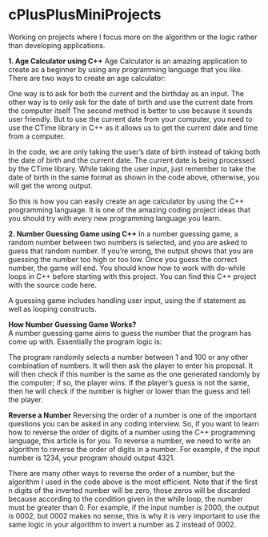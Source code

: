 # cPlusPlusMiniProjects
Working on projects where I focus more on the algorithm or the logic rather than developing applications. 

**1. Age Calculator using C++**
Age Calculator is an amazing application to create as a beginner by using any programming language that you like. There are two ways to create an age calculator:<br />

One way is to ask for both the current and the birthday as an input.
The other way is to only ask for the date of birth and use the current date from the computer itself
The second method is better to use because it sounds user friendly. But to use the current date from your computer, you need to use the CTime library in C++ as it allows us to get the current date and time from a computer.<br />

In the code, we are only taking the user’s date of birth instead of taking both the date of birth and the current date. The current date is being processed by the CTime library. While taking the user input, just remember to take the date of birth in the same format as shown in the code above, otherwise, you will get the wrong output.<br />

So this is how you can easily create an age calculator by using the C++ programming language. It is one of the amazing coding project ideas that you should try with every new programming language you learn.<br />

**2. Number Guessing Game using C++**
In a number guessing game, a random number between two numbers is selected, and you are asked to guess that random number. If you’re wrong, the output shows that you are guessing the number too high or too low. Once you guess the correct number, the game will end. You should know how to work with do-while loops in C++ before starting with this project. You can find this C++ project with the source code here.<br />

A guessing game includes handling user input, using the if statement as well as looping constructs.<br />

**How Number Guessing Game Works?**<br />
A number guessing game aims to guess the number that the program has come up with. Essentially the program logic is:<br />

The program randomly selects a number between 1 and 100 or any other combination of numbers.
It will then ask the player to enter his proposal.
It will then check if this number is the same as the one generated randomly by the computer; if so, the player wins.
If the player’s guess is not the same, then he will check if the number is higher or lower than the guess and tell the player.


**Reverse a Number**
Reversing the order of a number is one of the important questions you can be asked in any coding interview. So, if you want to learn how to reverse the order of digits of a number using the C++ programming language, this article is for you. To reverse a number, we need to write an algorithm to reverse the order of digits in a number. For example, if the input number is 1234, your program should output 4321.

There are many other ways to reverse the order of a number, but the algorithm I used in the code above is the most efficient. Note that if the first n digits of the inverted number will be zero, those zeros will be discarded because according to the condition given in the while loop, the number must be greater than 0. For example, if the input number is 2000, the output is 0002, but 0002 makes no sense, this is why it is very important to use the same logic in your algorithm to invert a number as 2 instead of 0002.
